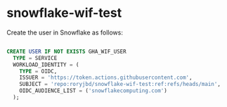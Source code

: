 # snowflake-wif-test

Create the user in Snowflake as follows:

```sql

CREATE USER IF NOT EXISTS GHA_WIF_USER
  TYPE = SERVICE
  WORKLOAD_IDENTITY = (
    TYPE = OIDC,
    ISSUER = 'https://token.actions.githubusercontent.com',
    SUBJECT = 'repo:roryjbd/snowflake-wif-test:ref:refs/heads/main',
    OIDC_AUDIENCE_LIST = ('snowflakecomputing.com')
  );


```